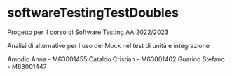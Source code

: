 # softwareTestingTestDoubles

Progetto per il corso di Software Testing AA:2022/2023

Analisi di alternative per l'uso dei Mock nel test di unità e integrazione

Amodio Anna - M63001455
Cataldo Cristian - M63001462
Guarino Stefano - M63001447